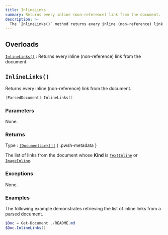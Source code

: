 ```yaml
---
title: InlineLinks
summary: Returns every inline (non-reference) link from the document.
description: >-
  The `InlineLinks()` method returns every inline (non-reference) link from the document.
---
```


## Overloads

[`InlineLinks()`](#inlinelinks)
: Returns every inline (non-reference) link from the document.

## `InlineLinks()`

Returns every inline (non-reference) link from the document.

```powershell
[ParsedDocument] InlineLinks()
```

### Parameters

None.

### Returns

Type
: [`[DocumentLink[]]`][01]
{ .pwsh-metadata }

The list of links from the document whose **Kind** is [`TextInline`][02] or [`ImageInline`][03].

### Exceptions

None.

### Examples

The following example demonstrates retrieving the list of inline links from a parsed document.

```powershell
$Doc = Get-Document ./README.md
$Doc.InlineLinks()
```

<!-- Link Reference Definitions -->
[01]: ../../documentlink
[02]: ../../../enums/linkkind#textinline
[03]: ../../../enums/linkkind#imageinline
